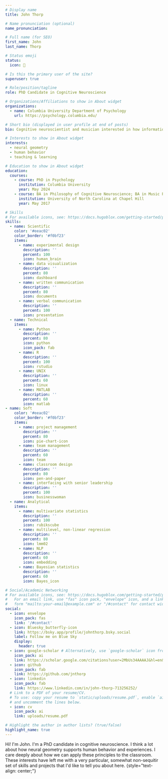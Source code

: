 ```yaml
---
# Display name
title: John Thorp

# Name pronunciation (optional)
name_pronunciation: 

# Full name (for SEO)
first_name: John
last_name: Thorp

# Status emoji
status:
  icon: 🥑

# Is this the primary user of the site?
superuser: true

# Role/position/tagline
role: PhD Candidate in Cognitive Neuroscience

# Organizations/Affiliations to show in About widget
organizations:
  - name: Columbia University Department of Psychology
    url: https://psychology.columbia.edu/

# Short bio (displayed in user profile at end of posts)
bio: Cognitive neuroscientist and musician interested in how information is encoded and consolidated across distributed systems

# Interests to show in About widget
interests:
  - neural geometry
  - human behavior
  - teaching & learning

# Education to show in About widget
education:
  courses:
    - course: PhD in Psychology
      institution: Columbia University
      year: May 2024
    - course: BA in Philosophy of Cognitive Neuroscience; BA in Music Performance; Minor in Chemistry
      institution: University of North Carolina at Chapel Hill
      year: May 2017

# Skills
# For available icons, see: https://docs.hugoblox.com/getting-started/page-builder/#icons
skills:
  - name: Scientific
    color: '#eeac02'
    color_border: '#f0bf23'
    items:
      - name: experimental design
        description: ''
        percent: 100
        icon: human_brain
      - name: data visualization 
        description: ''
        percent: 80
        icon: dashboard
      - name: written communication
        description: ''
        percent: 80
        icon: documents
      - name: verbal communication
        description: ''
        percent: 100
        icon: presentation
  - name: Technical
    items:
      - name: Python
        description: ''
        percent: 80
        icon: python
        icon_pack: fab
      - name: R
        description: ''
        percent: 100
        icon: rstudio
      - name: UNIX
        description: ''
        percent: 60
        icon: linux
      - name: MATLAB
        description: ''
        percent: 60
        icon: matlab
- name: Soft
    color: '#eeac02'
    color_border: '#f0bf23'
    items:
      - name: project management
        description: ''
        percent: 80
        icon: pie-chart-icon
      - name: team management
        description: ''
        percent: 60
        icon: team
      - name: classroom design
        description: ''
        percent: 80
        icon: pen-and-paper
      - name: interfacing with senior leadership
        description: ''
        percent: 100
        icon: businesswoman
  - name: Analytical
    items:
      - name: multivariate statistics
        description: ''
        percent: 100
        icon: rubikscube
      - name: multilevel, non-linear regression
        description: ''
        percent: 80
        icon: lmm02
      - name: NLP
        description: ''
        percent: 60
        icon: embedding
      - name: Bayesian statistics
        description: ''
        percent: 60
        icon: Bayes_icon

# Social/Academic Networking
# For available icons, see: https://docs.hugoblox.com/getting-started/page-builder/#icons
#   For an email link, use "fas" icon pack, "envelope" icon, and a link in the
#   form "mailto:your-email@example.com" or "/#contact" for contact widget.
social:
  - icon: envelope
    icon_pack: fas
    link: '/#contact'
  - icon: Bluesky_butterfly-icon
    link: https://bsky.app/profile/johnthorp.bsky.social
    label: Follow me on Blue Sky
    display:
      header: true
  - icon: google-scholar # Alternatively, use `google-scholar` icon from `ai` icon pack
    icon_pack: ai
    link: https://scholar.google.com/citations?user=2MbUs34AAAAJ&hl=en&oi=ao
  - icon: github
    icon_pack: fab
    link: https://github.com/jnthorp
  - icon: linkedin
    icon_pack: fab
    link: https://www.linkedin.com/in/john-thorp-713256252/
  # Link to a PDF of your resume/CV.
  # To use: copy your resume to `static/uploads/resume.pdf`, enable `ai` icons in `params.yaml`,
  # and uncomment the lines below.
  - icon: cv
    icon_pack: ai
    link: uploads/resume.pdf

# Highlight the author in author lists? (true/false)
highlight_name: true
---
```


Hi! I'm John. I'm a PhD candidate in cognitive neuroscience. I think a lot about how neural geometry supports human behavior and experiences. I care deeply about how we can apply these principles to the classroom. These interests have left me with a very particular, somewhat non-sequitir set of skills and projects that I'd like to tell you about here.
{style="text-align: center;"}
